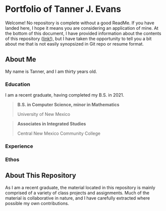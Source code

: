 # Portfolio of Tanner J. Evans

Welcome! No repository is complete without a good ReadMe. If you have landed here, I hope it means you are considering an application of mine. At the bottom of this document, I have provided information about the contents of this repository ([link!](#about-this-repository)), but I have taken the opportunity to tell you a bit about me that is not easily synopsized in Git repo or resume format. 

## About Me

My name is Tanner, and I am thirty years old. 

### Education

I am a recent graduate, having completed my B.S. in 2021. 

> **B.S. in Computer Science, minor in Mathematics**
> 
> University of New Mexico

> **Associates in Integrated Studies**
> 
> Central New Mexico Community College

### Experience

### Ethos

## About This Repository

As I am a recent graduate, the material located in this repository is mainly comprised of a variety of class projects and assignments. Much of the material is collaborative in nature, and I have carefully extracted where possible my own contributions. 
